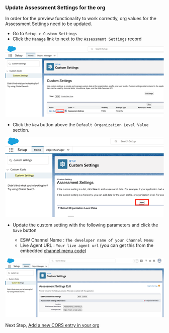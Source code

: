 ### Update Assessment Settings for the org

In order for the preview functionality to work correctly, org values for the Assessment Settings need to be updated.

- Go to `Setup > Custom Settings`
- Click the `Manage` link to next to the `Assessment Settings` record

![CustomSetting](/docs/images/custom-settings/custom-settings-list.png?raw=true)


- Click the `New` button above the `Default Organization Level Value` section.

![CustomSetting](/docs/images/custom-settings/custom-settings-org-button.png?raw=true)

- Update the custom setting with the following parameters and click the `Save` button

    - ESW Channel Name : `The developer name of your Channel Menu`
    - Live Agent URL : `Your live agent url`  (you can get this from the embedded [channel menu code](/docs/guides/EmbeddedChatMenu.md#get-the-embedded-menu-deployment-code))

![CustomSetting](/docs/images/custom-settings/custom-settings-values.png?raw=true)

Next Step, [Add a new CORS entry in your org](CORS.md)